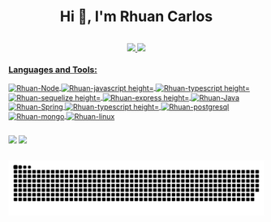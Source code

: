 <h1 align="center">Hi 👋, I'm Rhuan Carlos</h1>

<br>

<div align="center">
  <a href="https://github.com/RhuanCSG/">
  <img height="180em" src="https://github-readme-stats.vercel.app/api?username=RhuanCSG&show_icons=true&theme=tokyonight&include_all_commits=true&count_private=true"/>
  <img height="180em" src="https://github-readme-stats.vercel.app/api/top-langs/?username=RhuanCSG&layout=compact&langs_count=7&theme=tokyonight"/>
</div>


<h3 align="left">Languages and Tools:</h3>
  <div style="display: inline_block">
     <img align="center" alt="Rhuan-Node" height="50" width="60" src="https://cdn.jsdelivr.net/gh/devicons/devicon/icons/nodejs/nodejs-original.svg">     
     <img align="center" alt="Rhuan-javascript  height="40" width="50" src="https://cdn.jsdelivr.net/gh/devicons/devicon/icons/javascript/javascript-original.svg" >
     <img align="center" alt="Rhuan-typescript  height="40" width="50" src="https://cdn.jsdelivr.net/gh/devicons/devicon/icons/typescript/typescript-original.svg" >
     <img align="center" alt="Rhuan-sequelize  height="40" width="50" src="https://cdn.jsdelivr.net/gh/devicons/devicon/icons/sequelize/sequelize-original.svg" >          
     <img align="center" alt="Rhuan-express  height="40" width="50" src="https://cdn.jsdelivr.net/gh/devicons/devicon/icons/express/express-original.svg" >                   
     <img align="center" alt="Rhuan-Java" height="50" width="60" src="https://cdn.jsdelivr.net/gh/devicons/devicon/icons/java/java-original-wordmark.svg">
     <img align="center" alt="Rhuan-Spring" height="50" width="60" src="https://cdn.jsdelivr.net/gh/devicons/devicon/icons/spring/spring-original-wordmark.svg">
     <img align="center" alt="Rhuan-typescript  height="40" width="50" src="https://user-images.githubusercontent.com/91352588/176567773-1df41582-3313-4bd7-acf7-0b1b63411d2a.png">
     <img align="center" alt="Rhuan-postgresql" height="40" width="50" src="https://cdn.jsdelivr.net/gh/devicons/devicon/icons/postgresql/postgresql-original-wordmark.svg">
     <img align="center" alt="Rhuan-mongo" height="40" width="50" src="https://cdn.jsdelivr.net/gh/devicons/devicon/icons/mongodb/mongodb-original.svg"> 
     <img align="center" alt="Rhuan-linux" height="40" width="50" src="https://cdn.jsdelivr.net/gh/devicons/devicon/icons/linux/linux-original.svg">             
  </div>
  
  ##
  
  <div> 
   <a href = "mailto:contatorhuan@gmail.com"><img src="https://img.shields.io/badge/-Gmail-%23333?style=for-the-badge&logo=gmail&logoColor=white" target="_blank"></a>
  <a href="https://www.linkedin.com/in/rhuan-carlos-784971191/" target="_blank"><img src="https://img.shields.io/badge/-LinkedIn-%230077B5?style=for-the-badge&logo=linkedin&logoColor=white" target="_blank"></a>  
</div>

##
<div align="center">
  <a href="https://1999azzar.github.io/1999AZZAR/">
  <img  src="https://github.com/1999AZZAR/1999AZZAR/blob/main/resources/img/grid-snake.svg"
       alt="snake" /></a>
</div>

  
          
            
          
          
  

